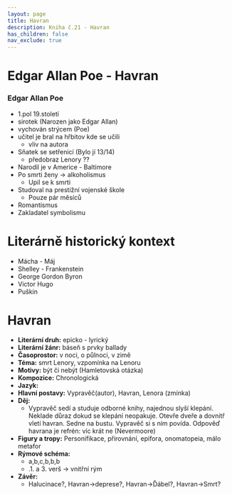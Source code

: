 ```yaml
---
layout: page
title: Havran
description: Kniha č.21 - Havran
has_children: false
nav_exclude: true
---
```

# Edgar Allan Poe - Havran

### Edgar Allan Poe
- 1.pol 19.století
- sirotek (Narozen jako Edgar Allan)
- vychován strýcem (Poe)
- učitel je bral na hřbitov kde se učili
    - vliv na autora
- Sňatek  se setřenicí (Bylo jí 13/14)
    - předobraz Lenory ??
- Narodil je v Americe - Baltimore
- Po smrti ženy -> alkoholismus
    - Upil se k smrti
- Studoval na prestižní vojenské škole
    - Pouze pár měsíců
- Romantismus
- Zakladatel symbolismu
# Literárně historický kontext
- Mácha - Máj
- Shelley - Frankenstein
- George Gordon Byron
- Victor Hugo
- Puškin

# Havran
- **Literární druh:** epicko - lyrický
- **Literární žánr:** báseň s prvky ballady
- **Časoprostor:** v noci, o půlnoci, v zimě
- **Téma:** smrt Lenory, vzpomínka na Lenoru
- **Motivy:** být či nebýt (Hamletovská otázka)
- **Kompozice:** Chronologická
- **Jazyk:**
- **Hlavní postavy:** Vypravěč(autor), Havran, Lenora (zmínka)
- **Děj:** 
   - Vypravěč sedí a studuje odborné knihy, najednou slyší klepání. Neklade důraz dokud se klepání neopakuje. Otevře dveře a dovnitř vletí havran. Sedne na bustu. Vypravěč si s ním povída. Odpověď havrana je refrén: víc krát ne (Nevermoore)
- **Figury a tropy:** Personifikace, přirovnání, epifora, onomatopeia, málo metafor
- **Rýmové schéma:** 
    - a,b,c,b,b,b
    - .1. a 3. verš -> vnitřní rým
- **Závěr:**
    - Halucinace?, Havran->deprese?, Havran->Ďábel?, Havran->Smrt?